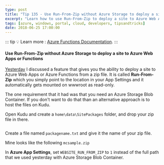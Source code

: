 ```yaml
---
type: post
title: "Tip 135 - Use Run-From-Zip without Azure Storage to deploy a site to Azure Web Apps or Functions"
excerpt: "Learn how to use Run-From-Zip to deploy a site to Azure Web Apps or Functions with Azure Storage"
tags: [azure, windows, portal, cloud, developers, tipsandtricks]
date: 2018-06-25 17:00:00
---
```


::: tip
:bulb: Learn more : [Azure Functions Documentation](https://docs.microsoft.com/azure/azure-functions/?WT.mc_id=docs-azuredevtips-micrum).
:::

#### Use Run-From-Zip without Azure Storage to deploy a site to Azure Web Apps or Functions

[Yesterday](https://microsoft.github.io/AzureTipsAndTricks/blog/tip134.html) I discussed a feature that gives you the ability to deploy a site to Azure Web Apps or Azure Functions from a zip file. It is called **Run-From-Zip** which you simply point to the location in your App Settings and it automatically gets mounted on wwwroot as read-only. 

The one requirement that it had was that you need an Azure Storage Blob Container. If you don't want to do that than an alternative approach is to host the files on Kudu. 

Open Kudu and create a `home\data\SitePackages` folder, and drop your zip file in there. 

<img :src="$withBase('/files/azkudu1.png')">

Create a file named `packagename.txt` and give it the name of your zip file. 

Mine looks like the following `mcsample.zip`

In **Azure App Settings**, set `WEBSITE_RUN_FROM_ZIP` to `1` instead of the full path that we used yesterday with Azure Storage Blob Container. 

